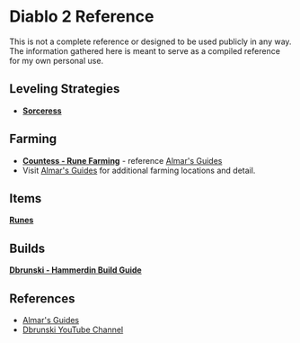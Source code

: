 # Diablo 2 Reference

This is not a complete reference or designed to be used publicly in any way.  The information gathered here is meant to serve as a compiled reference for my own personal use.

## Leveling Strategies
- **[Sorceress](sorc-leveling.md)**

## Farming
- **[Countess - Rune Farming](farming.md)** - reference [Almar's Guides](https://www.almarsguides.com/Computer/Games/Diablo2/Farming/Locations/Act1/TheCountess/)
- Visit [Almar's Guides](https://www.almarsguides.com/Computer/Games/Diablo2/Farming/Locations/) for additional farming locations and detail.

## Items
**[Runes](runes.md)**

## Builds
**[Dbrunski - Hammerdin Build Guide](https://www.youtube.com/watch?v=XGu9sg3dZiE)**

## References
- [Almar's Guides](https://www.almarsguides.com/Computer/Games/Diablo2/)
- [Dbrunski YouTube Channel](https://www.youtube.com/channel/UCFc8CBNDUFLc1hN5UayNR8g)
